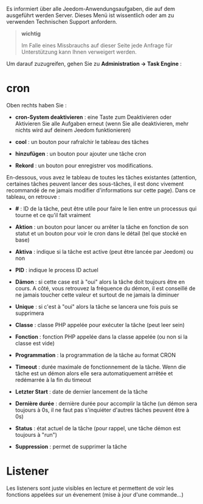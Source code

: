 Es informiert über alle Jeedom-Anwendungsaufgaben, die auf dem ausgeführt werden
Server. Dieses Menü ist wissentlich oder am zu verwenden
Technischen Support anfordern.

> **wichtig**
>
> Im Falle eines Missbrauchs auf dieser Seite jede Anfrage für
> Unterstützung kann Ihnen verweigert werden.

Um darauf zuzugreifen, gehen Sie zu **Administration → Task Engine**
:

# cron

Oben rechts haben Sie :

-   **cron-System deaktivieren** : eine Taste zum Deaktivieren oder
    Aktivieren Sie alle Aufgaben erneut (wenn Sie alle deaktivieren, mehr
    nichts wird auf deinem Jeedom funktionieren)

-   **cool** : un bouton pour rafraîchir le tableau des tâches

-   **hinzufügen** : un bouton pour ajouter une tâche cron

-   **Rekord** : un bouton pour enregistrer vos modifications.

En-dessous, vous avez le tableau de toutes les tâches existantes
(attention, certaines tâches peuvent lancer des sous-tâches, il est donc
vivement recommandé de ne jamais modifier d'informations sur cette
page). Dans ce tableau, on retrouve :

-   **\#** : ID de la tâche, peut être utile pour faire le lien entre un
    processus qui tourne et ce qu'il fait vraiment

-   **Aktion** : un bouton pour lancer ou arrêter la tâche en fonction
    de son statut et un bouton pour voir le cron dans le détail (tel que stocké en base)

-   **Aktiva** : indique si la tâche est active (peut être lancée
    par Jeedom) ou non

-   **PID** : indique le process ID actuel

-   **Dämon** : si cette case est à "oui" alors la tâche doit toujours
    être en cours. A côté, vous retrouvez la fréquence du démon, il est
    conseillé de ne jamais toucher cette valeur et surtout de ne jamais
    la diminuer

-   **Unique** : si c'est à "oui" alors la tâche se lancera une fois
    puis se supprimera

-   **Classe** : classe PHP appelée pour exécuter la tâche (peut
    leer sein)

-   **Fonction** : fonction PHP appelée dans la classe appelée (ou non
    si la classe est vide)

-   **Programmation** : la programmation de la tâche au format CRON

-   **Timeout** : durée maximale de fonctionnement de la tâche. Wenn die
    tâche est un démon alors elle sera automatiquement arrêtée et
    redémarrée à la fin du timeout

-   **Letzter Start** : date de dernier lancement de la tâche

-   **Dernière durée** : dernière durée pour accomplir la tâche (un
    démon sera toujours à 0s, il ne faut pas s'inquiéter d'autres tâches
    peuvent être à 0s)

-   **Status** : état actuel de la tâche (pour rappel, une tâche démon
    est toujours à "run")

-   **Suppression** : permet de supprimer la tâche


# Listener

Les listeners sont juste visibles en lecture et permettent de voir les fonctions appelées sur un évenement (mise à jour d'une commande...)
